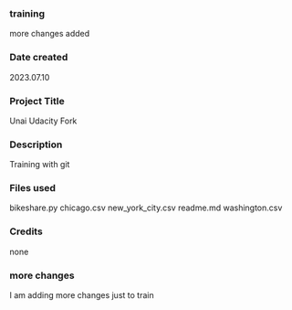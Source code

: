 ### training

more changes added

### Date created
2023.07.10

### Project Title
Unai Udacity Fork

### Description
Training with git

### Files used
bikeshare.py
chicago.csv
new_york_city.csv
readme.md
washington.csv

### Credits
none

### more changes

I am adding more changes just to train
